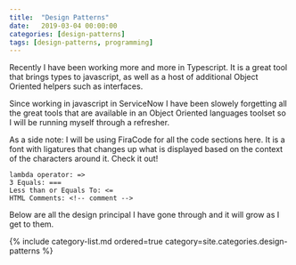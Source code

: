 ```yaml
---
title:  "Design Patterns"
date:   2019-03-04 00:00:00
categories: [design-patterns]
tags: [design-patterns, programming]
---
```

Recently I have been working more and more in Typescript. It is a great tool that brings types to javascript, as well as a host of additional Object Oriented helpers such as interfaces.

Since working in javascript in ServiceNow I have been slowely forgetting all the great tools that are available in an Object Oriented languages toolset so I will be running myself through a refresher.

As a side note: I will be using FiraCode for all the code sections here. It is a font with ligatures that changes up what is displayed based on the context of the characters around it. Check it out!

```
lambda operator: =>
3 Equals: ===
Less than or Equals To: <=
HTML Comments: <!-- comment -->
```

Below are all the design principal I have gone through and it will grow as I get to them.

{% include category-list.md ordered=true category=site.categories.design-patterns %}
